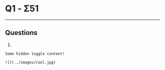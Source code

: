 # Q1 - Σ51

---

## Questions
1. 

```{toggle}
Some hidden toggle content!

![](../images/cool.jpg)
```

